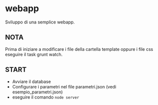 # webapp
Sviluppo di una semplice webapp.

## NOTA
Prima di iniziare a modificare i file della cartella template oppure i file css eseguire il task 
grunt watch.

## START
- Avviare il database
- Configurare i parametri nel file parametri.json (vedi esempio_parametri.json)
- eseguire il comando <code>node server</code>


